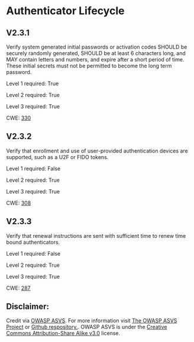 #  Authenticator Lifecycle
## V2.3.1
Verify system generated initial passwords or activation codes SHOULD be securely randomly generated, SHOULD be at least 6 characters long, and MAY contain letters and numbers, and expire after a short period of time. These initial secrets must not be permitted to become the long term password.
Level 1 required: True
Level 2 required: True
Level 3 required: True
CWE: [330](https://cwe.mitre.org/data/definitions/330)
## V2.3.2
Verify that enrollment and use of user-provided authentication devices are supported, such as a U2F or FIDO tokens.
Level 1 required: False
Level 2 required: True
Level 3 required: True
CWE: [308](https://cwe.mitre.org/data/definitions/308)
## V2.3.3
Verify that renewal instructions are sent with sufficient time to renew time bound authenticators.
Level 1 required: False
Level 2 required: True
Level 3 required: True
CWE: [287](https://cwe.mitre.org/data/definitions/287)

## Disclaimer:
Credit via [OWASP ASVS](https://owasp.org/www-project-application-security-verification-standard/). For more information visit [The OWASP ASVS Project](https://owasp.org/www-project-application-security-verification-standard/) or [Github respository.](https://github.com/OWASP/ASVS). OWASP ASVS is under the [Creative Commons Attribution-Share Alike v3.0](https://creativecommons.org/licenses/by-sa/3.0/) license.
